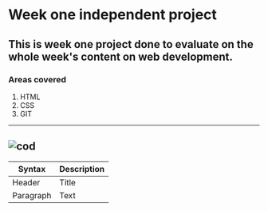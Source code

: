 # Week one independent project
This is week one project done to evaluate on the whole week's content on web development.
---
### Areas covered
1. HTML
2. CSS
3. GIT
---
![cod](https://user-images.githubusercontent.com/92339816/150953530-cbc298aa-7fd5-458b-a1dd-971fe93d8569.jpeg)
---
| Syntax | Description |
| ----------- | ----------- |
| Header | Title |
| Paragraph | Text |
